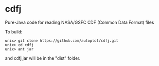 # cdfj
Pure-Java code for reading NASA/GSFC CDF (Common Data Format) files

To build:
~~~~~
unix> git clone https://github.com/autoplot/cdfj.git
unix> cd cdfj
unix> ant jar
~~~~~

and cdfj.jar will be in the "dist" folder.
